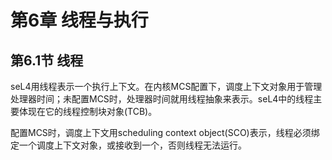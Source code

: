 # 第6章  线程与执行

## 第6.1节  线程

seL4用线程表示一个执行上下文。在内核MCS配置下，调度上下文对象用于管理处理器时间；未配置MCS时，处理器时间就用线程抽象来表示。seL4中的线程主要体现在它的线程控制块对象(TCB)。

配置MCS时，调度上下文用scheduling context object(SCO)表示，线程必须绑定一个调度上下文对象，或接收到一个，否则线程无法运行。
